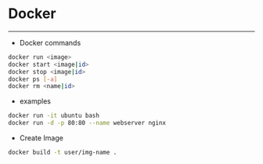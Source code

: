 # Docker
---

* Docker commands

```bash
docker run <image>
docker start <image|id>
docker stop <image|id>
docker ps [-a]
docker rm <name|id>
```

* examples

```bash
docker run -it ubuntu bash
docker run -d -p 80:80 --name webserver nginx
```

* Create Image

```bash
docker build -t user/img-name .
```
